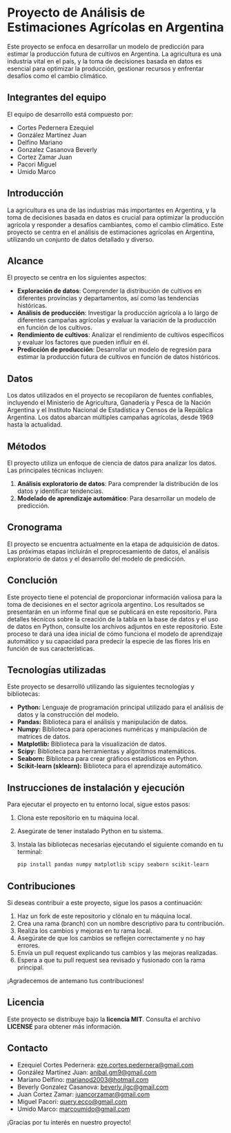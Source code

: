 # Proyecto de Análisis de Estimaciones Agrícolas en Argentina

Este proyecto se enfoca en desarrollar un modelo de predicción para estimar la producción futura de cultivos en Argentina. La agricultura es una industria vital en el país, y la toma de decisiones basada en datos es esencial para optimizar la producción, gestionar recursos y enfrentar desafíos como el cambio climático.

## Integrantes del equipo

El equipo de desarrollo está compuesto por:

- Cortes Pedernera Ezequiel
- González Martínez Juan 
- Delfino Mariano 
- Gonzalez Casanova Beverly 
- Cortez Zamar Juan 
- Pacori Miguel 
- Umido Marco

## Introducción

La agricultura es una de las industrias más importantes en Argentina, y la toma de decisiones basada en datos es crucial para optimizar la producción agrícola y responder a desafíos cambiantes, como el cambio climático. Este proyecto se centra en el análisis de estimaciones agrícolas en Argentina, utilizando un conjunto de datos detallado y diverso.

## Alcance

El proyecto se centra en los siguientes aspectos:

- **Exploración de datos**: Comprender la distribución de cultivos en diferentes provincias y departamentos, así como las tendencias históricas.
- **Análisis de producción**: Investigar la producción agrícola a lo largo de diferentes campañas agrícolas y evaluar la variación de la producción en función de los cultivos.
- **Rendimiento de cultivos**: Analizar el rendimiento de cultivos específicos y evaluar los factores que pueden influir en él.
- **Predicción de producción**: Desarrollar un modelo de regresión para estimar la producción futura de cultivos en función de datos históricos.

## Datos

Los datos utilizados en el proyecto se recopilaron de fuentes confiables, incluyendo el Ministerio de Agricultura, Ganadería y Pesca de la Nación Argentina y el Instituto Nacional de Estadística y Censos de la República Argentina. Los datos abarcan múltiples campañas agrícolas, desde 1969 hasta la actualidad.

## Métodos

El proyecto utiliza un enfoque de ciencia de datos para analizar los datos. Las principales técnicas incluyen:

1. **Análisis exploratorio de datos**: Para comprender la distribución de los datos y identificar tendencias.
2. **Modelado de aprendizaje automático**: Para desarrollar un modelo de predicción.

## Cronograma

El proyecto se encuentra actualmente en la etapa de adquisición de datos. Las próximas etapas incluirán el preprocesamiento de datos, el análisis exploratorio de datos y el desarrollo del modelo de predicción.

## Conclución

Este proyecto tiene el potencial de proporcionar información valiosa para la toma de decisiones en el sector agrícola argentino. Los resultados se presentarán en un informe final que se publicará en este repositorio.
Para detalles técnicos sobre la creación de la tabla en la base de datos y el uso de datos en Python, consulte los archivos adjuntos en este repositorio.
Este proceso te dará una idea inicial de cómo funciona el modelo de aprendizaje automático y su capacidad para predecir la especie de las flores Iris en función de sus características.

## Tecnologías utilizadas

Este proyecto se desarrolló utilizando las siguientes tecnologías y bibliotecas:

- **Python:** Lenguaje de programación principal utilizado para el análisis de datos y la construcción del modelo.
- **Pandas:** Biblioteca para el análisis y manipulación de datos.
- **Numpy:** Biblioteca para operaciones numéricas y manipulación de matrices de datos.
- **Matplotlib:** Biblioteca para la visualización de datos.
- **Scipy:** Biblioteca para herramientas y algoritmos matemáticos.
- **Seaborn:** Biblioteca para crear gráficos estadísticos en Python.
- **Scikit-learn (sklearn):** Biblioteca para el aprendizaje automático.

## Instrucciones de instalación y ejecución

Para ejecutar el proyecto en tu entorno local, sigue estos pasos:

1. Clona este repositorio en tu máquina local.
2. Asegúrate de tener instalado Python en tu sistema.
3. Instala las bibliotecas necesarias ejecutando el siguiente comando en tu terminal:

   ```bash
   pip install pandas numpy matplotlib scipy seaborn scikit-learn

## Contribuciones

Si deseas contribuir a este proyecto, sigue los pasos a continuación:

1. Haz un fork de este repositorio y clónalo en tu máquina local.
2. Crea una rama (branch) con un nombre descriptivo para tu contribución.
3. Realiza los cambios y mejoras en tu rama local.
4. Asegúrate de que los cambios se reflejen correctamente y no hay errores.
5. Envía un pull request explicando tus cambios y las mejoras realizadas.
6. Espera a que tu pull request sea revisado y fusionado con la rama principal.

¡Agradecemos de antemano tus contribuciones!

## Licencia

Este proyecto se distribuye bajo la **licencia MIT**. Consulta el archivo **LICENSE** para obtener más información.

## Contacto

- Ezequiel Cortes Pedernera: eze.cortes.pedernera@gmail.com
- González Martínez Juan: anibal.gm9@gmail.com
- Mariano Delfino: marianod2003@hotmail.com
- Beverly Gonzalez Casanova: beverly.jlgc@gmail.com
- Juan Cortez Zamar: juancorzamar@gmail.com
- Miguel Pacori: query.ecco@gmail.com
- Umido Marco: marcoumido@gmail.com

¡Gracias por tu interés en nuestro proyecto!
